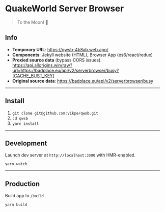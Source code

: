 # QuakeWorld Server Browser
> To the Moon! 🚀

## Info
* **Temporary URL**: https://qwsb-4b8ab.web.app/
* **Components**: Jekyll website (HTML), Browser App (es6/react/redux)
* **Proxied source data** (bypass CORS issues): https://api.allorigins.win/raw?url=https://badplace.eu/api/v2/serverbrowser/busy?[CACHE_BUST_KEY]
* **Original source data**: https://badplace.eu/api/v2/serverbrowser/busy

---

## Install
1. `git clone git@github.com:vikpe/qwsb.git`
1. `cd qwsb`   
1. `yarn install`

---

## Development
Launch dev server at `http://localhost:3000` with HMR-enabled.
```
yarn watch
```

---

## Production
Build app to `/build`
```
yarn build
```
